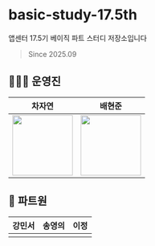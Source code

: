 # basic-study-17.5th
앱센터 17.5기 베이직 파트 스터디 저장소입니다
> Since 2025.09

## 👩🏻‍💻 운영진
| 차자연 | 배현준 |
| :---: | :---: |
|<a href="https://github.com/naturch"><img src="https://avatars.githubusercontent.com/u/204141327?v=4" width="120"></a> |<a href="https://github.com/hjunieee"><img src="https://avatars.githubusercontent.com/u/118953236?v=4" width="120"></a>  | 


## 👫 파트원

| 강민서 | 송영의 | 이정 |
| :---: | :---: | :---: |
| |  |  |

